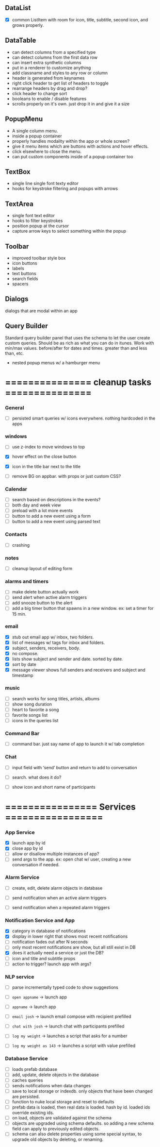 ## DataList

- [x] common ListItem with room for icon, title, subtitle, second icon, and grows properly.

## DataTable

* can detect columns from a specified type
* can detect columns from the first data row
* can insert extra synthetic columns
* put in a renderer to customize anything
* add classname and styles to any row or column
* header is generated from keynames
* right click header to get list of headers to toggle
* rearrange headers by drag and drop?
* click header to change sort
* booleans to enable / disable features
* scrolls properly on it's own. just drop it in and give it a size

## PopupMenu

* A single column menu.
* inside a popup container
* properly handles modality within the app or whole screen?
* give it menu items which are buttons with actions and hover effects.
* click elsewhere to close the menu.
* can put custom components inside of a popup container too

## TextBox

* single line single font texty editor
* hooks for keystroke filtering and popups with arrows

## TextArea

* single font text editor
* hooks to filter keystrokes
* position popup at the cursor
* capture arrow keys to select something within the popup

## Toolbar

* improved toolbar style box
* icon buttons
* labels
* text buttons
* search fields
* spacers

## Dialogs

dialogs that are modal within an app

## Query Builder

Standard query builder panel that uses the schema to let the user
create custom queries. Should be as rich as what you can do in itunes.
Work with min/max values. before/after for dates and times.  greater
than and less than, etc.

- nested popup menus w/ a hamburger menu




# =============== cleanup tasks ===============

### General
- [ ] persisted smart queries w/ icons everywhere. nothing hardcoded in the apps

### windows
- [ ] use z-index to move windows to top
- [x] hover effect on the close button
- [x] icon in the title bar next to the title
- [ ] remove BG on appbar. with props or just custom CSS?
    

### Calendar
- [ ] search based on descriptions in the events?
- [ ] both day and week view
- [ ] preload with a lot more events
- [ ] button to add a new event using a form
- [ ] button to add a new event using parsed text

### Contacts
- [ ] crashing

### notes
- [ ]  cleanup layout of editing form

### alarms and timers
- [ ] make delete button actually work
- [ ] send alert when active alarm triggers
- [ ] add snooze button to the alert
- [ ] add a big timer button that spawns in a new window. ex: set a timer for 15 min.

### email    
- [x] stub out email app w/ inbox, two folders. 
- [x] list of messages w/ tags for inbox and folders. 
- [x] subject, senders, receivers, body. 
- [x] no compose. 
- [x] lists show subject and sender and date. sorted by date.
- [x] sort by date
- [x] message viewer shows full senders and receivers and subject and timestamp
    
### music
- [ ] search works for song titles, artists, albums
- [ ] show song duration
- [ ] heart to favorite a song
- [ ] favorite songs list
- [ ] icons in the queries list

### Command Bar
- [ ] command bar. just say name of app to launch it w/ tab completion

### Chat
- [ ] input field with ‘send’ button and return to add to conversation
- [ ] search. what does it do?
- [ ] show icon and short name of participants


# ================ Services =================

### App Service

- [x] launch app by id
- [x] close app by id
- [ ] allow or disallow multiple instances of app?
- [ ] send args to the app. ex: open chat w/ user, creating a new conversation if needed.

### Alarm Service

- [ ] create, edit, delete alarm objects in database
- [ ] send notification when an active alarm triggers
- [ ] send notification when a repeated alarm triggers


### Notification Service and App

- [x] category in database of notifications
- [x] display in lower right that shows most recent notifications
- [ ] notification fades out after N seconds
- [ ] only most recent notifications are show, but all still exist in DB
- [x] does it actually need a service or just the DB?
- [ ] icon and title and subtitle props
- [ ] action to trigger? launch app with args?

### NLP service

- [ ] parse incrementally typed code to show suggestions
- [ ] `open appname` -> launch app
- [ ] `appname` -> launch app
- [ ] `email josh` -> launch email compose with recipient prefilled
- [ ] `chat with josh` -> launch chat with participants prefilled
- [ ] `log my weight` -> launches a script that asks for a number
- [ ] `log my weight as 143` -> launches a script with value prefilled


### Database Service

- [ ] loads prefab database
- [ ] add, update, delete objects in the database
- [ ] caches queries
- [ ] sends notifications when data changes
- [ ] save to local storage or indexdb. only objects that have been changed are persisted.
- [ ] function to nuke local storage and reset to defaults
- [ ] prefab data is loaded, then real data is loaded. hash by id. loaded ids override existing ids.
- [ ] on load, objects are validated against the schema
- [ ] objects are upgraded using schema defaults. so adding a new schema field can apply to previously edited objects.
- [ ] schema can also delete properties using some special syntax, to upgrade old objects by deleting, or renaming.  